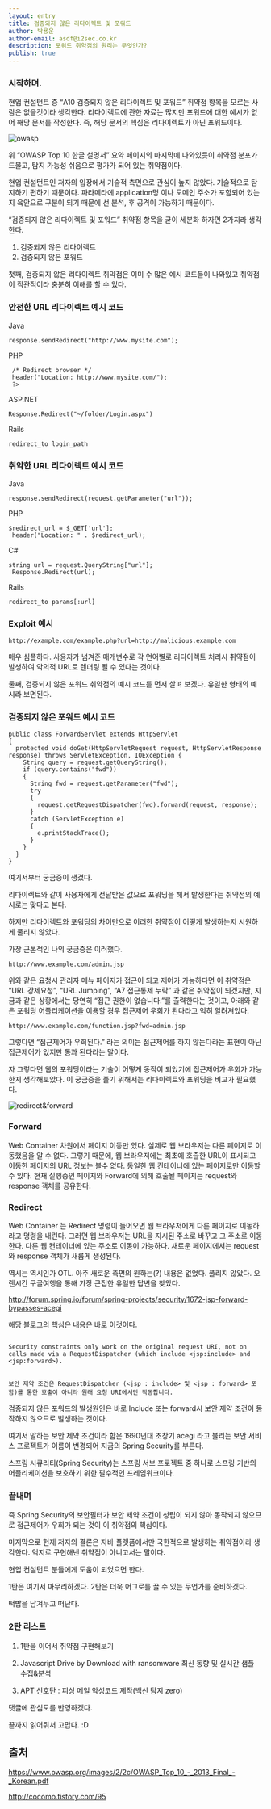 ```yaml
---
layout: entry
title: 검증되지 않은 리다이렉트 및 포워드
author: 박용운
author-email: asdf@i2sec.co.kr
description: 포워드 취약점의 원리는 무엇인가?
publish: true
---
```


### 시작하며.

현업 컨설턴트 중 “A10 검증되지 않은 리다이렉트 및 포워드” 취약점 항목을 모르는 사람은 없을것이라 생각한다. 리다이렉트에 관한 자료는 많지만 포워드에 대한 예시가 없어 해당 문서를 작성한다. 즉, 해당 문서의 핵심은 리다이렉트가 아닌 포워드이다.


![owasp](/images/2017-03-28/1.png)


위 “OWASP Top 10 한글 설명서” 요약 페이지의 마지막에 나와있듯이 취약점 분포가 드물고, 탐지 가능성 쉬움으로 평가가 되어 있는 취약점이다.

현업 컨설턴트인 저자의 입장에서 기술적 측면으로 관심이 높지 않았다. 기술적으로 탐지하기 편하기 때문이다. 파라메타에 application명 이나 도메인 주소가 포함되어 있는지 육안으로 구분이 되기 때문에 선 분석, 후 공격이 가능하기 때문이다.


“검증되지 않은 리다이렉트 및 포워드” 취약점 항목을 굳이 세분화 하자면 2가지라 생각한다.

1.	검증되지 않은 리다이렉트
2.	검증되지 않은 포워드

첫째, 검증되지 않은 리다이렉트 취약점은 이미 수 많은 예시 코드들이 나와있고 취약점이 직관적이라 충분히 이해를 할 수 있다.

### 안전한 URL 리다이렉트 예시 코드

Java
```
response.sendRedirect("http://www.mysite.com");
```

PHP
```<?php
 /* Redirect browser */
 header("Location: http://www.mysite.com/");
 ?>
```

ASP.NET
```
Response.Redirect("~/folder/Login.aspx")
```

Rails
```
redirect_to login_path
```


### 취약한 URL 리다이렉트 예시 코드

Java
```
response.sendRedirect(request.getParameter("url"));
```

PHP
```
$redirect_url = $_GET['url'];
 header("Location: " . $redirect_url);
```

C#
```
string url = request.QueryString["url"];
 Response.Redirect(url);
```

Rails
```
redirect_to params[:url]
```

### Exploit 예시
```
http://example.com/example.php?url=http://malicious.example.com
```



매우 심플하다. 사용자가 넘겨준 매개변수로 각 언어별로 리다이렉트 처리시 취약점이 발생하여 악의적 URL로 렌더링 될 수 있다는 것이다.

둘째, 검증되지 않은 포워드 취약점의 예시 코드를 먼저 살펴 보겠다. 유일한 형태의 예시라 보면된다.


### 검증되지 않은 포워드 예시 코드
```
public class ForwardServlet extends HttpServlet
{
  protected void doGet(HttpServletRequest request, HttpServletResponse response) throws ServletException, IOException {
    String query = request.getQueryString();
    if (query.contains("fwd"))
    {
      String fwd = request.getParameter("fwd");
      try
      {
        request.getRequestDispatcher(fwd).forward(request, response);
      }
      catch (ServletException e)
      {
        e.printStackTrace();
      }
    }
  }
}
```

여기서부터 궁금증이 생겼다.

리다이렉트와 같이 사용자에게 전달받은 값으로 포워딩을 해서 발생한다는 취약점의 예시로는 맞다고 본다.

하지만 리다이렉트와 포워딩의 차이만으로 이러한 취약점이 어떻게 발생하는지 시원하게 풀리지 않았다.

가장 근본적인 나의 궁금증은 이러했다.


```
http://www.example.com/admin.jsp
```

위와 같은 요청시 관리자 메뉴 페이지가 접근이 되고 제어가 가능하다면 이 취약점은 “URL 강제요청”, “URL Jumping”, “A7 접근통제 누락” 과 같은 취약점이 되겠지만, 지금과 같은 상황에서는 당연히 “접근 권한이 없습니다.”를 출력한다는 것이고, 아래와 같은 포워딩 어플리케이션을 이용할 경우 접근제어 우회가 된다라고 익히 알려져있다.

```
http://www.example.com/function.jsp?fwd=admin.jsp
```

그렇다면 “접근제어가 우회된다.” 라는 의미는 접근제어를 하지 않는다라는 표현이 아닌 접근제어가 있지만 통과 된다라는 말이다.

자 그렇다면 웹의 포워딩이라는 기술이 어떻게 동작이 되었기에 접근제어가 우회가 가능한지 생각해보았다. 이 궁금증을 풀기 위해서는 리다이렉트와 포워딩을 비교가 필요했다.


![redirect&forward](/images/2017-03-28/2.png)


### Forward

Web Container 차원에서 페이지 이동만 있다. 실제로 웹 브라우저는 다른 페이지로 이동했음을 알 수 없다. 그렇기 때문에, 웹 브라우저에는 최초에 호출한 URL이 표시되고 이동한 페이지의 URL 정보는 볼수 없다. 동일한 웹 컨테이너에 있는 페이지로만 이동할수 있다. 현재 실행중인 페이지와 Forward에 의해 호출될 페이지는 request와 response 객체를 공유한다.

### Redirect

Web Container 는 Redirect 명령이 들어오면 웹 브라우저에게 다른 페이지로 이동하라고 명령을 내린다.
그러면 웹 브라우저는 URL을 지시된 주소로 바꾸고 그 주소로 이동한다. 다른 웹 컨테이너에 있는 주소로 이동이 가능하다.
새로운 페이지에서는 request 와 response 객체가 새롭게 생성된다.

역시는 역시인가 OTL. 아주 새로운 측면의 원하는(?) 내용은 없었다. 풀리지 않았다. 오랜시간 구글여행을 통해 가장 근접한 유일한 답변을 찾았다.


http://forum.spring.io/forum/spring-projects/security/1672-jsp-forward-bypasses-acegi



해당 블로그의 핵심은 내용은 바로 이것이다.

```

Security constraints only work on the original request URI, not on calls made via a RequestDispatcher (which include <jsp:include> and <jsp:forward>).

```

```

보안 제약 조건은 RequestDispatcher (<jsp : include> 및 <jsp : forward> 포함)를 통한 호출이 아니라 원래 요청 URI에서만 작동합니다.

```


검증되지 않은 포워드의 발생원인은 바로 Include 또는 forward시 보안 제약 조건이 동작하지 않으므로 발생하는 것이다.

여기서 말하는 보안 제약 조건이라 함은 1990년대 초창기 acegi 라고 불리는 보안 서비스 프로젝트가 이름이 변경되어 지금의 Spring Security를 부른다.

스프링 시큐리티(Spring Security)는 스프링 서브 프로젝트 중 하나로 스프링 기반의 어플리케이션을 보호하기 위한 필수적인 프레임워크이다.



### 끝내며
즉 Spring Security의 보안필터가 보안 제약 조건이 성립이 되지 않아 동작되지 않으므로 접근제어가 우회가 되는 것이 이 취약점의 핵심이다.

마지막으로 현재 저자의 결론은 자바 플랫폼에서만 국한적으로 발생하는 취약점이라 생각한다. 억지로 구현해낸 취약점이 아니고서는 말이다.

현업 컨설턴트 분들에게 도움이 되었으면 한다.

1탄은 여기서 마무리하겠다. 2탄은 더욱 어그로를 끌 수 있는 무언가를 준비하겠다.

떡밥을 남겨두고 떠난다.



### 2탄 리스트

1. 1탄을 이어서 취약점 구현해보기

2. Javascript Drive by Download with ransomware 최신 동향 및 실시간 샘플 수집&분석

3. APT 신호탄 : 피싱 메일 악성코드 제작(백신 탐지 zero)




댓글에 관심도를 반영하겠다.

끝까지 읽어줘서 고맙다. :D


## 출처

https://www.owasp.org/images/2/2c/OWASP_Top_10_-_2013_Final_-_Korean.pdf

http://cocomo.tistory.com/95
